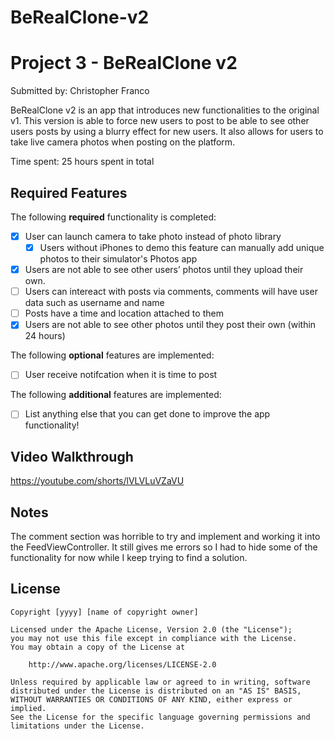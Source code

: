 # BeRealClone-v2
# Project 3 - BeRealClone v2

Submitted by: Christopher Franco

BeRealClone v2 is an app that introduces new functionalities to the original v1. This version
is able to force new users to post to be able to see other users posts by using a blurry effect
for new users. It also allows for users to take live camera photos when posting on the platform.

Time spent: 25 hours spent in total

## Required Features

The following **required** functionality is completed:

- [X] User can launch camera to take photo instead of photo library
  - [X] Users without iPhones to demo this feature can manually add unique photos to their simulator's Photos app
- [X] Users are not able to see other users’ photos until they upload their own.
- [ ] Users can intereact with posts via comments, comments will have user data such as username and name
- [ ] Posts have a time and location attached to them
- [X] Users are not able to see other photos until they post their own (within 24 hours)	
 
The following **optional** features are implemented:

- [ ] User receive notifcation when it is time to post

The following **additional** features are implemented:

- [ ] List anything else that you can get done to improve the app functionality!

## Video Walkthrough

https://youtube.com/shorts/lVLVLuVZaVU

## Notes

The comment section was horrible to try and implement and working it into the FeedViewController. It still gives me errors so I had to hide
some of the functionality for now while I keep trying to find a solution.

## License

    Copyright [yyyy] [name of copyright owner]

    Licensed under the Apache License, Version 2.0 (the "License");
    you may not use this file except in compliance with the License.
    You may obtain a copy of the License at

        http://www.apache.org/licenses/LICENSE-2.0

    Unless required by applicable law or agreed to in writing, software
    distributed under the License is distributed on an "AS IS" BASIS,
    WITHOUT WARRANTIES OR CONDITIONS OF ANY KIND, either express or implied.
    See the License for the specific language governing permissions and
    limitations under the License.
